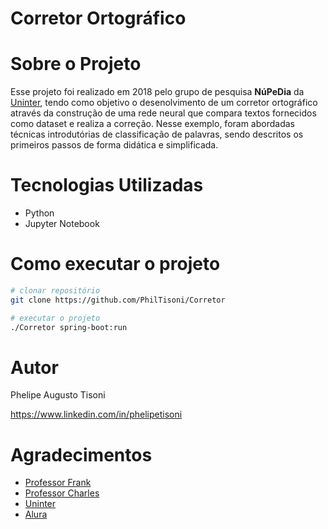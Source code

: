 # Corretor Ortográfico

# Sobre o Projeto

Esse projeto foi realizado em 2018 pelo grupo de pesquisa **NúPeDia** da [Uninter](https://www.uninter.com "Site Uninter"), tendo como objetivo o desenolvimento de um corretor ortográfico através da construção de uma rede neural que compara textos fornecidos como dataset e realiza a correção. Nesse exemplo, foram abordadas técnicas introdutórias de classificação de palavras, sendo descritos os primeiros passos de forma didática e simplificada.

# Tecnologias Utilizadas
- Python
- Jupyter Notebook

# Como executar o projeto
```bash
# clonar repositório
git clone https://github.com/PhilTisoni/Corretor

# executar o projeto
./Corretor spring-boot:run
```

# Autor

Phelipe Augusto Tisoni

https://www.linkedin.com/in/phelipetisoni

# Agradecimentos

- [Professor Frank](https://www.linkedin.com/in/frankalcantara/ "Linkedin Frank Alcântara")
- [Professor Charles](https://www.linkedin.com/in/charles-fung-52684521/ "Linkedin Charles Fung")
- [Uninter](https://www.uninter.com "Site Uninter")
- [Alura](https://www.alura.com.br "Site Alura")


